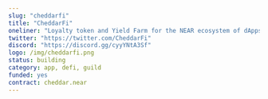 ```yaml
---
slug: "cheddarfi"
title: "CheddarFi"
oneliner: "Loyalty token and Yield Farm for the NEAR ecosystem of dApps."
twitter: "https://twitter.com/CheddarFi"
discord: "https://discord.gg/cyyYNtA3Sf"
logo: /img/cheddarfi.png
status: building
category: app, defi, guild
funded: yes
contract: cheddar.near
---
```

